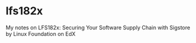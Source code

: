 # lfs182x
My notes on LFS182x: Securing Your Software Supply Chain with Sigstore by Linux Foundation on EdX
